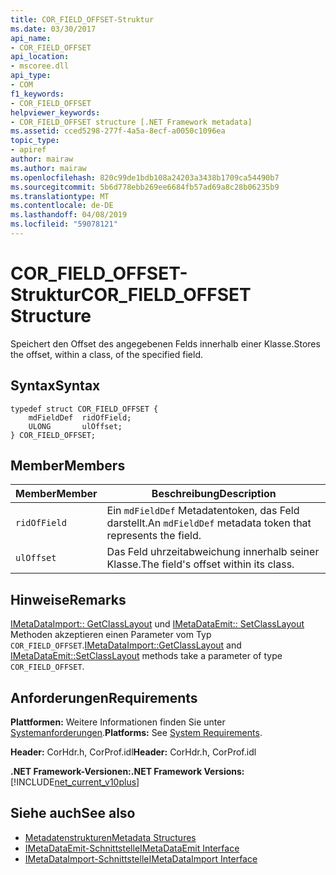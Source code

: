 ```yaml
---
title: COR_FIELD_OFFSET-Struktur
ms.date: 03/30/2017
api_name:
- COR_FIELD_OFFSET
api_location:
- mscoree.dll
api_type:
- COM
f1_keywords:
- COR_FIELD_OFFSET
helpviewer_keywords:
- COR_FIELD_OFFSET structure [.NET Framework metadata]
ms.assetid: cced5298-277f-4a5a-8ecf-a0050c1096ea
topic_type:
- apiref
author: mairaw
ms.author: mairaw
ms.openlocfilehash: 820c99de1bdb108a24203a3438b1709ca54490b7
ms.sourcegitcommit: 5b6d778ebb269ee6684fb57ad69a8c28b06235b9
ms.translationtype: MT
ms.contentlocale: de-DE
ms.lasthandoff: 04/08/2019
ms.locfileid: "59078121"
---
```

# <a name="corfieldoffset-structure"></a><span data-ttu-id="a480f-102">COR_FIELD_OFFSET-Struktur</span><span class="sxs-lookup"><span data-stu-id="a480f-102">COR_FIELD_OFFSET Structure</span></span>
<span data-ttu-id="a480f-103">Speichert den Offset des angegebenen Felds innerhalb einer Klasse.</span><span class="sxs-lookup"><span data-stu-id="a480f-103">Stores the offset, within a class, of the specified field.</span></span>  
  
## <a name="syntax"></a><span data-ttu-id="a480f-104">Syntax</span><span class="sxs-lookup"><span data-stu-id="a480f-104">Syntax</span></span>  
  
```  
typedef struct COR_FIELD_OFFSET {  
    mdFieldDef  ridOfField;  
    ULONG       ulOffset;  
} COR_FIELD_OFFSET;  
```  
  
## <a name="members"></a><span data-ttu-id="a480f-105">Member</span><span class="sxs-lookup"><span data-stu-id="a480f-105">Members</span></span>  
  
|<span data-ttu-id="a480f-106">Member</span><span class="sxs-lookup"><span data-stu-id="a480f-106">Member</span></span>|<span data-ttu-id="a480f-107">Beschreibung</span><span class="sxs-lookup"><span data-stu-id="a480f-107">Description</span></span>|  
|------------|-----------------|  
|`ridOfField`|<span data-ttu-id="a480f-108">Ein `mdFieldDef` Metadatentoken, das Feld darstellt.</span><span class="sxs-lookup"><span data-stu-id="a480f-108">An `mdFieldDef` metadata token that represents the field.</span></span>|  
|`ulOffset`|<span data-ttu-id="a480f-109">Das Feld uhrzeitabweichung innerhalb seiner Klasse.</span><span class="sxs-lookup"><span data-stu-id="a480f-109">The field's offset within its class.</span></span>|  
  
## <a name="remarks"></a><span data-ttu-id="a480f-110">Hinweise</span><span class="sxs-lookup"><span data-stu-id="a480f-110">Remarks</span></span>  
 <span data-ttu-id="a480f-111">[IMetaDataImport:: GetClassLayout](../../../../docs/framework/unmanaged-api/metadata/imetadataimport-getclasslayout-method.md) und [IMetaDataEmit:: SetClassLayout](../../../../docs/framework/unmanaged-api/metadata/imetadataemit-setclasslayout-method.md) Methoden akzeptieren einen Parameter vom Typ `COR_FIELD_OFFSET`.</span><span class="sxs-lookup"><span data-stu-id="a480f-111">[IMetaDataImport::GetClassLayout](../../../../docs/framework/unmanaged-api/metadata/imetadataimport-getclasslayout-method.md) and [IMetaDataEmit::SetClassLayout](../../../../docs/framework/unmanaged-api/metadata/imetadataemit-setclasslayout-method.md) methods take a parameter of type `COR_FIELD_OFFSET`.</span></span>  
  
## <a name="requirements"></a><span data-ttu-id="a480f-112">Anforderungen</span><span class="sxs-lookup"><span data-stu-id="a480f-112">Requirements</span></span>  
 <span data-ttu-id="a480f-113">**Plattformen:** Weitere Informationen finden Sie unter [Systemanforderungen](../../../../docs/framework/get-started/system-requirements.md).</span><span class="sxs-lookup"><span data-stu-id="a480f-113">**Platforms:** See [System Requirements](../../../../docs/framework/get-started/system-requirements.md).</span></span>  
  
 <span data-ttu-id="a480f-114">**Header:** CorHdr.h, CorProf.idl</span><span class="sxs-lookup"><span data-stu-id="a480f-114">**Header:** CorHdr.h, CorProf.idl</span></span>  
  
 **<span data-ttu-id="a480f-115">.NET Framework-Versionen:</span><span class="sxs-lookup"><span data-stu-id="a480f-115">.NET Framework Versions:</span></span>** [!INCLUDE[net_current_v10plus](../../../../includes/net-current-v10plus-md.md)]  
  
## <a name="see-also"></a><span data-ttu-id="a480f-116">Siehe auch</span><span class="sxs-lookup"><span data-stu-id="a480f-116">See also</span></span>

- [<span data-ttu-id="a480f-117">Metadatenstrukturen</span><span class="sxs-lookup"><span data-stu-id="a480f-117">Metadata Structures</span></span>](../../../../docs/framework/unmanaged-api/metadata/metadata-structures.md)
- [<span data-ttu-id="a480f-118">IMetaDataEmit-Schnittstelle</span><span class="sxs-lookup"><span data-stu-id="a480f-118">IMetaDataEmit Interface</span></span>](../../../../docs/framework/unmanaged-api/metadata/imetadataemit-interface.md)
- [<span data-ttu-id="a480f-119">IMetaDataImport-Schnittstelle</span><span class="sxs-lookup"><span data-stu-id="a480f-119">IMetaDataImport Interface</span></span>](../../../../docs/framework/unmanaged-api/metadata/imetadataimport-interface.md)
